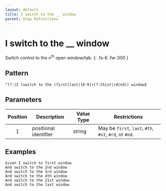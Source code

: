 ```yaml
---
layout: default
title: I switch to the __ window
parent: Step Definitions
---
```


# I switch to the \_\_ window

Switch control to the n<sup>th</sup> open window/tab.
{: .fs-6 .fw-300 }

## Pattern

```
^(?:|I )switch to the (first|last|[0-9]+(?:th|st|rd|nd)) window$	
```

## Parameters

| Position | Description           | Value Type | Restrictions                                           |
| :------: | --------------------- | ---------- | ------------------------------------------------------ |
|    1     | positional identifier | string     | May be `first`, `last`, `#th`, `#st`, `#rd`, or `#nd`. |

## Examples

```gherkin
Given I switch to first window
And switch to the 2nd window
And switch to the 3rd window
And switch to the 4th window
And switch to the 21st window
And switch to the last window
```